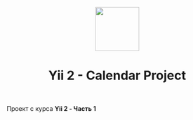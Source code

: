 <p align="center">
    <a href="https://github.com/yiisoft" target="_blank">
        <img src="https://avatars0.githubusercontent.com/u/993323" height="100px">
    </a>
    <h1 align="center">Yii 2 - Calendar Project</h1>
    <br>
</p>

Проект с курса **Yii 2 - Часть 1**
